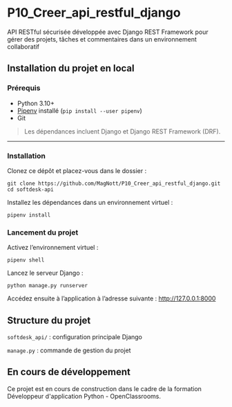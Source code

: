 # P10_Creer_api_restful_django
API RESTful sécurisée développée avec Django REST Framework pour gérer des projets, tâches et commentaires dans un environnement collaboratif

## Installation du projet en local

### Prérequis

- Python 3.10+
- [Pipenv](https://pipenv.pypa.io/en/latest/) installé (`pip install --user pipenv`)
- Git

> Les dépendances incluent Django et Django REST Framework (DRF).

---

### Installation

Clonez ce dépôt et placez-vous dans le dossier :
```
git clone https://github.com/MagNott/P10_Creer_api_restful_django.git
cd softdesk-api
```

Installez les dépendances dans un environnement virtuel :
```
pipenv install
```

### Lancement du projet
Activez l’environnement virtuel :
```
pipenv shell
```

Lancez le serveur Django :
```
python manage.py runserver
```

Accédez ensuite à l’application à l’adresse suivante :
http://127.0.0.1:8000

## Structure du projet

`softdesk_api/` : configuration principale Django

`manage.py` : commande de gestion du projet

## En cours de développement
Ce projet est en cours de construction dans le cadre de la formation Développeur d'application Python - OpenClassrooms.

